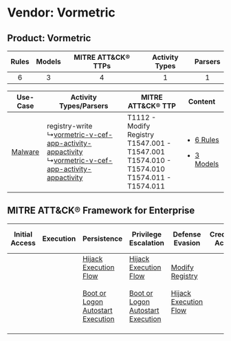 Vendor: Vormetric
=================
Product: Vormetric
------------------
| Rules | Models | MITRE ATT&CK® TTPs | Activity Types | Parsers |
|:-----:|:------:|:------------------:|:--------------:|:-------:|
|   6   |   3    |         4          |       1        |    1    |

|    Use-Case    | Activity Types/Parsers    | MITRE ATT&CK® TTP    | Content    |
|:----:| ---- | ---- | ---- |
| [Malware](../../../UseCases/uc_malware.md) |  registry-write<br> ↳[vormetric-v-cef-app-activity-appactivity](Ps/pC_vormetricvcefappactivityappactivity.md)<br> ↳[vormetric-v-cef-app-activity-appactivity](Ps/pC_vormetricvcefappactivityappactivity.md)<br> | T1112 - Modify Registry<br>T1547.001 - T1547.001<br>T1574.010 - T1574.010<br>T1574.011 - T1574.011<br> | [<ul><li>6 Rules</li></ul><ul><li>3 Models</li></ul>](RM/r_m_vormetric_vormetric_Malware.md) |

MITRE ATT&CK® Framework for Enterprise
--------------------------------------
| Initial Access | Execution | Persistence                                                                                                                                                      | Privilege Escalation                                                                                                                                             | Defense Evasion                                                                                                                                | Credential Access | Discovery | Lateral Movement | Collection | Command and Control | Exfiltration | Impact |
| -------------- | --------- | ---------------------------------------------------------------------------------------------------------------------------------------------------------------- | ---------------------------------------------------------------------------------------------------------------------------------------------------------------- | ---------------------------------------------------------------------------------------------------------------------------------------------- | ----------------- | --------- | ---------------- | ---------- | ------------------- | ------------ | ------ |
|                |           | [Hijack Execution Flow](https://attack.mitre.org/techniques/T1574)<br><br>[Boot or Logon Autostart Execution](https://attack.mitre.org/techniques/T1547)<br><br> | [Hijack Execution Flow](https://attack.mitre.org/techniques/T1574)<br><br>[Boot or Logon Autostart Execution](https://attack.mitre.org/techniques/T1547)<br><br> | [Modify Registry](https://attack.mitre.org/techniques/T1112)<br><br>[Hijack Execution Flow](https://attack.mitre.org/techniques/T1574)<br><br> |                   |           |                  |            |                     |              |        |
